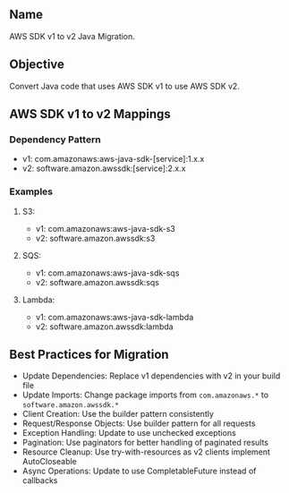 ## Name
AWS SDK v1 to v2 Java Migration.

## Objective
Convert Java code that uses AWS SDK v1 to use AWS SDK v2.

## AWS SDK v1 to v2 Mappings

### Dependency Pattern
- v1: com.amazonaws:aws-java-sdk-[service]:1.x.x
- v2: software.amazon.awssdk:[service]:2.x.x

### Examples
1. S3:
   - v1: com.amazonaws:aws-java-sdk-s3
   - v2: software.amazon.awssdk:s3

2. SQS:
   - v1: com.amazonaws:aws-java-sdk-sqs
   - v2: software.amazon.awssdk:sqs

3. Lambda:
   - v1: com.amazonaws:aws-java-sdk-lambda
   - v2: software.amazon.awssdk:lambda

## Best Practices for Migration
- Update Dependencies: Replace v1 dependencies with v2 in your build file
- Update Imports: Change package imports from `com.amazonaws.*` to `software.amazon.awssdk.*`
- Client Creation: Use the builder pattern consistently
- Request/Response Objects: Use builder pattern for all requests
- Exception Handling: Update to use unchecked exceptions
- Pagination: Use paginators for better handling of paginated results
- Resource Cleanup: Use try-with-resources as v2 clients implement AutoCloseable
- Async Operations: Update to use CompletableFuture instead of callbacks
